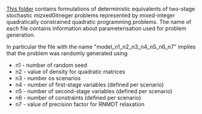 [This folder](https://drive.google.com/drive/folders/1QXdTmEjxriQTCpphTmKZaxRSDzE9zPEK?usp=sharing) contains formulations of deterministic equivalents of two-stage stochastic mizxed0itneger problems represented by mixed-integer quadratically constrained quadratic programming problems. The name of each file contains information about parameterisation used for problem generation. 

In particular the file with the name "model_n1_n2_n3_n4_n5_n6_n7" implies that the problem was randomly generated using 
* n1 - number of random seed 
* n2 - value of density for quadratic matrices 
* n3 - number os scenarios 
* n4 - number of first-stage variables (defined per scenario) 
* n5 - number of second-stage variables (defined per scenario) 
* n6 - number of constraints (defined per scenario)
* n7 - value of precision factor for RNMDT relaxation